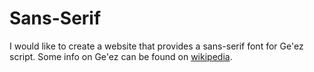 # Sans-Serif
I would like to create a website that provides a sans-serif font for Ge'ez script.
Some info on Ge'ez can be found on [wikipedia](https://en.wikipedia.org/wiki/Ge%CA%BDez_script).


